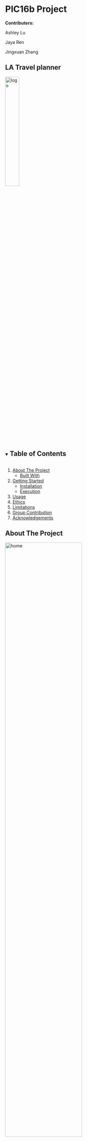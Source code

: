 # PIC16b Project
**Contributers:**

Ashley Lu

Jaya Ren

Jingxuan Zhang

## LA Travel planner
<img src="Logo.png" alt="logo" width=30%/>

<!-- TABLE OF CONTENTS -->
<details open="open">
  <summary><h2 style="display: inline-block">Table of Contents</h2></summary>
  <ol>
    <li>
      <a href="#about-the-project">About The Project</a>
      <ul>
        <li><a href="#built-with">Built With</a></li>
      </ul>
    </li>
    <li>
      <a href="#getting-started">Getting Started</a>
      <ul>
        <li><a href="#installation">Installation</a></li>
        <li><a href="#Execution">Execution</a></li>
      </ul>
    </li>
    <li><a href="#usage">Usage</a></li>
    <li><a href="#Ethics">Ethics</a></li>
    <li><a href="#Limitations">Limitations</a></li>
    <li><a href="#Group-Contribution">Group Contribution</li>
    <li><a href="#acknowledgements">Acknowledgements</a></li>
  </ol>
</details>

<!-- ABOUT THE PROJECT -->
## About The Project

<img src="Home.png" alt="home" width=70%/>

When it comes to traveling, sometimes it can be a struggle to plan out where you want to go, especially if you're going somewhere you've never been to before. Our project aims to create a travel planning tool that gives attraction, hotel, and food recommendations to LA tourists, and provides a detailed and personalized travel plan based on users' selections, including attractions to go for each day and a route recommendation.


### Built With

* [Beautiful Soup](https://www.crummy.com/software/BeautifulSoup/bs4/doc/):
Beautiful Soup is a commonly used Python Library by programmers for webscraping. We use Beautiful Soup to get the data, which are saved in CSV files, through webscraping.
* [Geopy](https://geopy.readthedocs.io/en/stable/#nominatim):
Geopy is a Python client for geocoding that obtains the longitude/latitude coordinates for an address. We make use of Nominatim from Geopy, which is a geocoder for OpenStreetMap (OSM), an open data map of the world.
* [OSRM](http://project-osrm.org/docs/v5.24.0/api/#):
OSRM is a routing engine that uses OpenStreetMap (OSM) data to generate the shortest routes between locations. By sending a request to OSRM, you obtain a Polyline encoding that contains information such as the route, distance, and duration.
* [Polyline](https://polyline.readthedocs.io/en/v1.1/):
We use the Python implementation of Polyline, which is Google's Encoded Polyline Algorithm Format that stores a series of coordinates as an encoded string.
* [Folium](http://python-visualization.github.io/folium/):
We use Folium to visualize route data on an interactive leaflet map. Folium supports Polyline, so it is the best module to use with OSRM.
* [Flask](https://flask.palletsprojects.com/en/2.0.x/):
We used Flask to develop our webapp for this project. Since it's written in Python, it makes it easier for us to directly use the functions we have created in Jupyter Notebook and call them after typing the created functions in the webapp files.



<!-- GETTING STARTED -->
## Getting Started

To get a local copy up and running follow these simple steps.


### Installation

1. Clone the repo
   ```sh
   $ git clone https://github.com/jren99/pic16b_project.git
   ```
2. Install packages  
make sure you are in the folder `pic16b_project`
   ```sh
   $ pip install -r requirements.txt
   ```
### Execution  

make sure your current working directory is `pic16b_project/webapp`
```sh
   $ python3 app.py
   ```



<!-- USAGE EXAMPLES -->
## Usage
After the users open the webapp locally on their computers, the users can see **six clickable buttons** in the navigation bar on the top of the home page:
* **Home**: This page mainly consists of a brief description of our project, including the main purpose and the basic structure.
* **Tourist Attraction Recommendations**: Users will see a data list of all the recommended tourist attractions that we got the data through webscraping on TripAdvisor when they first open this page. After the users input a keyword in the search box and click **Search**, they may see another **two clickable buttons**. The users may click **Click here to see all the possible tourist sites** to see a filtered data list with all the tourist sites containing that keyword. If the users want to try again to input another keyword, the users may click **Try a new keyword**.
* **Hotel Recommendations**: The users are also able to check out the hotels in LA. Similarly, the users will see a list of recommended hotels in LA. Users are allowed to input either a keyword or a number that represents the minimum rating of hotels they want to see. As a result, they will see a filtered list of hotels either containing the keyword or rating higher than the input number.
* **Restaurant Recommendations**: After the users entering this webpage, the users will be able to see a data list containing all the recommended restaurants in LA. The users can also filter the data list based on their input keyword or number, such as entering Japanese to search for all the restaurants that provided Japanese food or entering 4 to see all restaurants with rating higher than 4.
* **Plan Your Trip!**: Based on the recommended tourist attraction list and the recommended hotel list, the users are required to give four inputs, which are the tourist attractions they are interested in, the number of days they plan to stay, one hotel they plan to stay, and the mode of transportation they are going to use. After the users click **Search for an optimized route**, they need to follow the steps below to obtain their personalized travel plan:
	* **Step One: Click here to generate route.**: The users need to click this button first. Our webapp will automatically start webscraping the locations of the places the users want to go and then generate the route. This might take a little while based on the number of places the users want to go. After it finishes loading, the user may proceed to the next step.
	* **Step Two: Click here to see the Day-n route.** (where n depends on the number of days the users' input): After the webpage has finished loading, the users will be able to see a short summary of the travel planner, including the travel distance and duration for each day. They may click on buttons below to see each day's route we generated for them. Note that the number of days must be no larger than the number of attractions.
	* **Plan a new trip: Click here.**: This button is for users to enter different inputs to generate a new travel plan.
* **Contact Us**: We appreciate any feedback for our project. Feel free to submit anything you want to tell us via the google form.

<!-- ETHICS -->
## Ethics

Depending on what recommendations Tripadvisor gives us, maybe the sightseeing locations will privilege some cultural sites above others, depending on what races and ethnicities are more prevalent in a location. Also, if we’re recommending sightseeing and hotel locations, Tripadvisor might favor larger and more popular sites rather than smaller sites. As popularity is largely based on positive reviews, it's hardly objective since there are many bogus positive reviews.

<!-- LIMITATIONS -->
## Limitations

* Because of the inefficiency of scraper, we were only able to obtain a dataset for LA instead of California or even larger range. Hence, our webapp is limited to users who want to plan a trip to LA. However, we believe a more efficient scraping method can potentially extend the functionality of our app to larger area.
* As our recommendations for hotels, food, and attractions are based on matching keywords, this could lead to certain inaccuracy. For example, Getty Center is a museum but doesn't contain the word "museum" in its name, so it won't be included as one of the search results. Smarter search method or better dataset will be needed for further improvement.
* This planner can only plan up to 10 tourist sites.
* Users cannot create an account to save browsing history.
* Generating the most optimal travel plan such that the user can choose some arbitrary number of attractions and days to stay in LA would be a very difficult problem. To determine the distance/duration of each possible route, we would have to send multiple requests to OSRM, which would be time-consuming and inefficient. We could also treat this as a Traveling Salesman type of problem, but it's unrealistic to construct such a route that passes through all the attractions and find nearby hotels for each of them. We think it makes more sense to have one hotel that the user stays in and use it as the starting point for each day's route. It might also be realistic to add an option for two hotels as well, though our implementation currently does not support this.
* Currently, the route visualization doesn't support having a greater number of
days than locations. The *locations_per_day* function creates empty lists for
days that have no locations, but the later functions do not take into account
the possibility that there are empty lists, so there will be index out of range
errors.

<!-- GROUP CONTRIBUTION -->
## Group Contribution

* Ashley Lu: I created the "back-end" route visualizer that obtains the lat/lon coordinates for the addresses, generates the random travel plan based on the user's preferred number of attractions and days they will be staying in LA, and plots the route information on an interactive map.

* Jaya Ren: I built the first version of the webapp using php and html (see folder `django and php test files`) and worked with Stancy to build the final version of the webapp using flask.

* Stancy Zhang


<!-- ACKNOWLEDGEMENTS -->
## Acknowledgements

* [TripAdvisor](https://www.tripadvisor.com/): Since our project aims to provide a list of hotels, attractions, and restaurants recommendations, we need reliable and latest data sets. Hence, we accessed the information above from TripAdvisor.
* [OpenStreetMap](https://www.openstreetmap.org/copyright): OSM provides all of the map data we use to generate the routes and create the route visualizations. We are very thankful that such an amazing service is open-source!
* [Worth Web Scraping - Mike](https://www.youtube.com/watch?v=HMkckLiHOio): We learned how to use BeautifulSoup for webscraping based on this video though we used a different method for webscraping. Thank you so much for making this tutorial video!
* [teclado](https://www.youtube.com/watch?v=mCy52I4exTU&t=7s): Thank you for the tutorial about how to show a dataframe on the web app!

